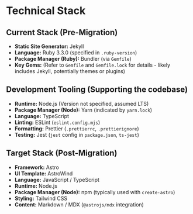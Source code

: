 # Technical Stack

## Current Stack (Pre-Migration)

*   **Static Site Generator:** Jekyll
*   **Language:** Ruby 3.3.0 (specified in `.ruby-version`)
*   **Package Manager (Ruby):** Bundler (via `Gemfile`)
*   **Key Gems:** (Refer to `Gemfile` and `Gemfile.lock` for details - likely includes Jekyll, potentially themes or plugins)

## Development Tooling (Supporting the codebase)

*   **Runtime:** Node.js (Version not specified, assumed LTS)
*   **Package Manager (Node):** Yarn (indicated by `yarn.lock`)
*   **Language:** TypeScript
*   **Linting:** ESLint (`eslint.config.mjs`)
*   **Formatting:** Prettier (`.prettierrc`, `.prettierignore`)
*   **Testing:** Jest (`jest` config in `package.json`, `ts-jest`)

## Target Stack (Post-Migration)

*   **Framework:** Astro
*   **UI Template:** AstroWind
*   **Language:** JavaScript / TypeScript
*   **Runtime:** Node.js
*   **Package Manager (Node):** npm (typically used with `create-astro`)
*   **Styling:** Tailwind CSS
*   **Content:** Markdown / MDX (`@astrojs/mdx` integration) 